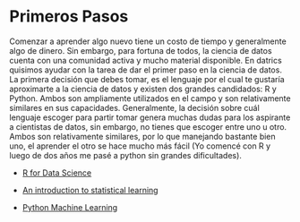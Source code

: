 # Primeros Pasos
Comenzar a aprender algo nuevo tiene un costo de tiempo y generalmente algo de dinero. Sin embargo, para fortuna de todos, la ciencia de datos cuenta con una comunidad activa y mucho material disponible. En datrics quisimos ayudar con la tarea de dar el primer paso en la ciencia de datos.  La primera decisión que debes tomar, es el lenguaje por el cual te gustaría aproximarte a la ciencia de datos y existen dos grandes candidados: R y Python. Ambos son ampliamente utilizados en el campo y son relativamente similares en sus capacidades.  Generalmente, la decisión sobre cuál lenguaje escoger para partir tomar genera muchas dudas para los aspirante a cientistas de datos, sin embargo, no tienes que escoger entre uno u otro. Ambos son relativamente similares, por lo que manejando bastante bien uno, el aprender el otro se hace mucho más fácil (Yo comencé con R y luego de dos años me pasé a python sin grandes dificultades).

* [R for Data Science](https://r4ds.had.co.nz/)

* [An introduction to statistical learning](http://faculty.marshall.usc.edu/gareth-james/)

* [Python Machine Learning](http://diggerdnepr.ddns.net/wp-content/uploads/2019/02/python-machine-learning-2nd.pdf)
